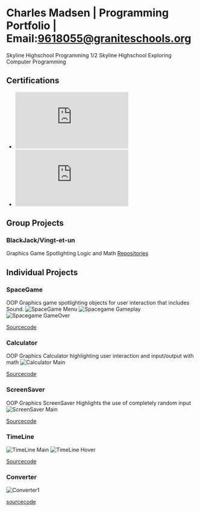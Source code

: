 # Charles Madsen | Programming Portfolio | Email:9618055@graniteschools.org
Skyline Highschool Programming 1/2 
Skyline Highschool Exploring Computer Programming

## Certifications 
* ![Programming 1 USOE Certification](https://github.com/Tz3t/ProgrammingPortfolio/blob/aeb086f3cd24c8efc1b04783e1c213641498cacb/images/Charles%20Madsen_Computer%20Programming%20I_12192023.pdf)
* ![Exploring Computer Science Certification](https://github.com/Tz3t/ProgrammingPortfolio/blob/d1372e12309dbe55735bfda21c18f0c2ecca3a03/images/Charles%20Madsen_Exploring%20Computer%20Science_12072023.pdf)

## Group Projects
### BlackJack/Vingt-et-un
Graphics Game Spotlighting Logic and Math
[Repositories](https://github.com/Daniel71529/Blackjacks)
## Individual Projects


### SpaceGame
OOP Graphics game spotlighting objects for user interaction that includes Sound.
![SpaceGame Menu](https://github.com/Tz3t/ProgrammingPortfolio/blob/main/images/SG1.png?raw=true)
![Spacegame Gameplay](https://github.com/Tz3t/ProgrammingPortfolio/blob/main/images/SG2.png?raw=true)
![Spacegame GameOver](https://github.com/Tz3t/ProgrammingPortfolio/blob/main/images/SG3.png?raw=true)

[Sourcecode](https://github.com/Tz3t/ProgrammingPortfolio/blob/main/src/SpaceGame%203.zip)


### Calculator
OOP Graphics Calculator highlighting user interaction and input/output with math
![Calculator Main](https://github.com/Tz3t/ProgrammingPortfolio/blob/main/images/Screenshot%202024-01-30%20at%2010.08.48%20AM.png?raw=true)

[Sourcecode](https://github.com/Tz3t/ProgrammingPortfolio/blob/main/src/CalculatorKeyboard%203.zip)


### ScreenSaver
OOP Graphics ScreenSaver Highlights the use of completely random input
![ScreenSaver Main](https://github.com/Tz3t/ProgrammingPortfolio/blob/main/images/Screenshot%202024-01-30%20at%2010.22.43%20AM.png?raw=true)

[Sourcecode](https://github.com/Tz3t/ProgrammingPortfolio/blob/main/src/CalculatorKeyboard%203.zip)

### TimeLine
![TimeLine Main](https://github.com/Tz3t/ProgrammingPortfolio/blob/main/images/Screenshot%202024-01-30%20at%2010.27.33%20AM.png)
![TimeLine Hover](https://github.com/Tz3t/ProgrammingPortfolio/blob/main/images/Screenshot%202024-01-30%20at%2010.29.14%20AM.png?raw=true)

[Sourcecode](https://github.com/Tz3t/ProgrammingPortfolio/blob/6644be506736cdd6ccad8dffcf59839062406f6b/src/TimeLine.zip)


### Converter

![Converter1](https://github.com/Tz3t/ProgrammingPortfolio/blob/main/images/Screenshot%202024-02-01%20at%209.29.30%20AM.png?raw=true)


[sourcecode]()



